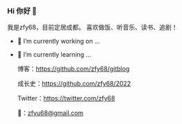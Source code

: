 ### Hi 你好 👋
 我是zfy68，目前定居成都。
 喜欢做饭、听音乐、读书、追剧！
 

- 🔭 I’m currently working on ...
- 🌱 I’m currently learning ...


  博客：https://github.com/zfy68/gitblog
  
  成长史：https://github.com/zfy68/2022
  
  Twitter：https://twitter.com/zfy68
  
  📮：zfyu68@gmail.com
